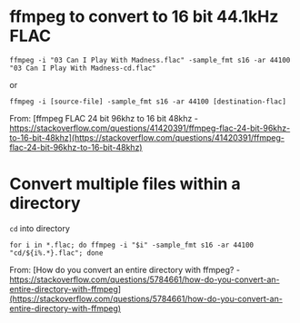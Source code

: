 # ffmpeg to convert to 16 bit 44.1kHz FLAC
```
ffmpeg -i "03 Can I Play With Madness.flac" -sample_fmt s16 -ar 44100 "03 Can I Play With Madness-cd.flac"
```
or
```
ffmpeg -i [source-file] -sample_fmt s16 -ar 44100 [destination-flac]
```

From: [ffmpeg FLAC 24 bit 96khz to 16 bit 48khz - https://stackoverflow.com/questions/41420391/ffmpeg-flac-24-bit-96khz-to-16-bit-48khz](https://stackoverflow.com/questions/41420391/ffmpeg-flac-24-bit-96khz-to-16-bit-48khz)

# Convert multiple files within a directory

`cd` into directory

```
for i in *.flac; do ffmpeg -i "$i" -sample_fmt s16 -ar 44100 "cd/${i%.*}.flac"; done
```

From: [How do you convert an entire directory with ffmpeg? - https://stackoverflow.com/questions/5784661/how-do-you-convert-an-entire-directory-with-ffmpeg](https://stackoverflow.com/questions/5784661/how-do-you-convert-an-entire-directory-with-ffmpeg)